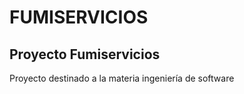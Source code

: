 # FUMISERVICIOS

## Proyecto Fumiservicios

Proyecto destinado a la materia ingeniería de software 
